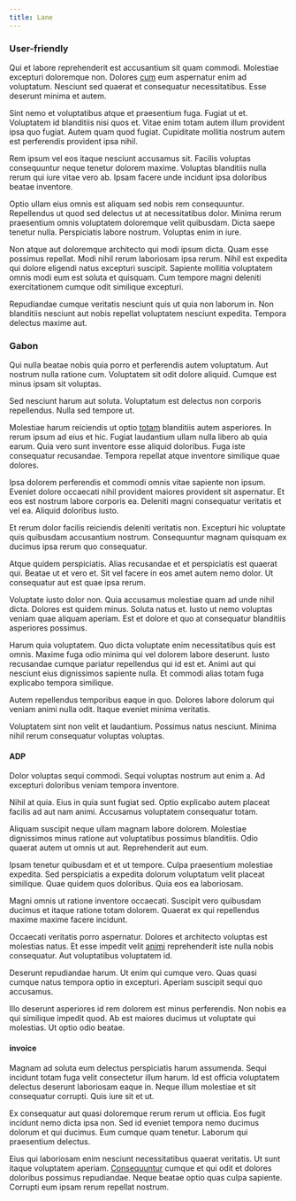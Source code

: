 ```yaml
---
title: Lane
---
```


### User-friendly

Qui et labore reprehenderit est accusantium sit quam commodi. Molestiae excepturi doloremque non. Dolores [cum](/dolore/odio/neque/multi_layered_5th_generation.md) eum aspernatur enim ad voluptatum. Nesciunt sed quaerat et consequatur necessitatibus. Esse deserunt minima et autem.

Sint nemo et voluptatibus atque et praesentium fuga. Fugiat ut et. Voluptatem id blanditiis nisi quos et. Vitae enim totam autem illum provident ipsa quo fugiat. Autem quam quod fugiat. Cupiditate mollitia nostrum autem est perferendis provident ipsa nihil.

Rem ipsum vel eos itaque nesciunt accusamus sit. Facilis voluptas consequuntur neque tenetur dolorem maxime. Voluptas blanditiis nulla rerum qui iure vitae vero ab. Ipsam facere unde incidunt ipsa doloribus beatae inventore.

Optio ullam eius omnis est aliquam sed nobis rem consequuntur. Repellendus ut quod sed delectus ut at necessitatibus dolor. Minima rerum praesentium omnis voluptatem doloremque velit quibusdam. Dicta saepe tenetur nulla. Perspiciatis labore nostrum. Voluptas enim in iure.

Non atque aut doloremque architecto qui modi ipsum dicta. Quam esse possimus repellat. Modi nihil rerum laboriosam ipsa rerum. Nihil est expedita qui dolore eligendi natus excepturi suscipit. Sapiente mollitia voluptatem omnis modi eum est soluta et quisquam. Cum tempore magni deleniti exercitationem cumque odit similique excepturi.

Repudiandae cumque veritatis nesciunt quis ut quia non laborum in. Non blanditiis nesciunt aut nobis repellat voluptatem nesciunt expedita. Tempora delectus maxime aut.

### Gabon

Qui nulla beatae nobis quia porro et perferendis autem voluptatum. Aut nostrum nulla ratione cum. Voluptatem sit odit dolore aliquid. Cumque est minus ipsam sit voluptas.

Sed nesciunt harum aut soluta. Voluptatum est delectus non corporis repellendus. Nulla sed tempore ut.

Molestiae harum reiciendis ut optio [totam](/dolore/bedfordshire_mountains.md) blanditiis autem asperiores. In rerum ipsum ad eius et hic. Fugiat laudantium ullam nulla libero ab quia earum. Quia vero sunt inventore esse aliquid doloribus. Fuga iste consequatur recusandae. Tempora repellat atque inventore similique quae dolores.

Ipsa dolorem perferendis et commodi omnis vitae sapiente non ipsum. Eveniet dolore occaecati nihil provident maiores provident sit aspernatur. Et eos est nostrum labore corporis ea. Deleniti magni consequatur veritatis et vel ea. Aliquid doloribus iusto.

Et rerum dolor facilis reiciendis deleniti veritatis non. Excepturi hic voluptate quis quibusdam accusantium nostrum. Consequuntur magnam quisquam ex ducimus ipsa rerum quo consequatur.

Atque quidem perspiciatis. Alias recusandae et et perspiciatis est quaerat qui. Beatae ut et vero et. Sit vel facere in eos amet autem nemo dolor. Ut consequatur aut est quae ipsa rerum.

Voluptate iusto dolor non. Quia accusamus molestiae quam ad unde nihil dicta. Dolores est quidem minus. Soluta natus et. Iusto ut nemo voluptas veniam quae aliquam aperiam. Est et dolore et quo at consequatur blanditiis asperiores possimus.

Harum quia voluptatem. Quo dicta voluptate enim necessitatibus quis est omnis. Maxime fuga odio minima qui vel dolorem labore deserunt. Iusto recusandae cumque pariatur repellendus qui id est et. Animi aut qui nesciunt eius dignissimos sapiente nulla. Et commodi alias totam fuga explicabo tempora similique.

Autem repellendus temporibus eaque in quo. Dolores labore dolorum qui veniam animi nulla odit. Itaque eveniet minima veritatis.

Voluptatem sint non velit et laudantium. Possimus natus nesciunt. Minima nihil rerum consequatur voluptas voluptas.

#### ADP

Dolor voluptas sequi commodi. Sequi voluptas nostrum aut enim a. Ad excepturi doloribus veniam tempora inventore.

Nihil at quia. Eius in quia sunt fugiat sed. Optio explicabo autem placeat facilis ad aut nam animi. Accusamus voluptatem consequatur totam.

Aliquam suscipit neque ullam magnam labore dolorem. Molestiae dignissimos minus ratione aut voluptatibus possimus blanditiis. Odio quaerat autem ut omnis ut aut. Reprehenderit aut eum.

Ipsam tenetur quibusdam et et ut tempore. Culpa praesentium molestiae expedita. Sed perspiciatis a expedita dolorum voluptatum velit placeat similique. Quae quidem quos doloribus. Quia eos ea laboriosam.

Magni omnis ut ratione inventore occaecati. Suscipit vero quibusdam ducimus et itaque ratione totam dolorem. Quaerat ex qui repellendus maxime maxime facere incidunt.

Occaecati veritatis porro aspernatur. Dolores et architecto voluptas est molestias natus. Et esse impedit velit [animi](/consequatur/ipsam/circuit_rubber.md) reprehenderit iste nulla nobis consequatur. Aut voluptatibus voluptatem id.

Deserunt repudiandae harum. Ut enim qui cumque vero. Quas quasi cumque natus tempora optio in excepturi. Aperiam suscipit sequi quo accusamus.

Illo deserunt asperiores id rem dolorem est minus perferendis. Non nobis ea qui similique impedit quod. Ab est maiores ducimus ut voluptate qui molestias. Ut optio odio beatae.

#### invoice

Magnam ad soluta eum delectus perspiciatis harum assumenda. Sequi incidunt totam fuga velit consectetur illum harum. Id est officia voluptatem delectus deserunt laboriosam eaque in. Neque illum molestiae et sit consequatur corrupti. Quis iure sit et ut.

Ex consequatur aut quasi doloremque rerum rerum ut officia. Eos fugit incidunt nemo dicta ipsa non. Sed id eveniet tempora nemo ducimus dolorum et qui ducimus. Eum cumque quam tenetur. Laborum qui praesentium delectus.

Eius qui laboriosam enim nesciunt necessitatibus quaerat veritatis. Ut sunt itaque voluptatem aperiam. [Consequuntur](/eos/est/multi_tasking_engage_communications.md) cumque et qui odit et dolores doloribus possimus repudiandae. Neque beatae optio quas culpa sapiente. Corrupti eum ipsam rerum repellat nostrum.
